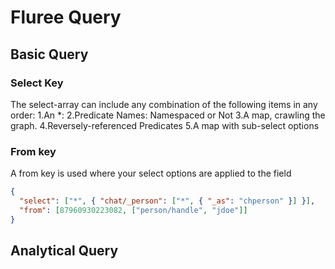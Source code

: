 # Fluree Query
## Basic Query
### Select Key
The select-array can include any combination of the following items in any order:
1.An *:
2.Predicate Names: Namespaced or Not
3.A map, crawling the graph.
4.Reversely-referenced Predicates
5.A map with sub-select options
### From key
A from key is used where your select options are applied to the field 
``` json
{
  "select": ["*", { "chat/_person": ["*", { "_as": "chperson" }] }],
  "from": [87960930223082, ["person/handle", "jdoe"]]
}
```
## Analytical Query
``` json

```
